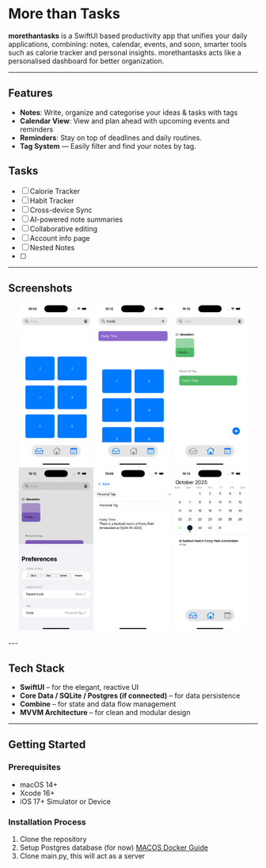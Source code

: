 #  More than Tasks

**morethantasks** is a SwiftUI based productivity app that unifies your daily applications, combining: notes, calendar, events, and soon, smarter tools such as calorie tracker and personal insights.
morethantasks acts like a personalised dashboard for better organization.

---

## Features

-  **Notes**: Write, organize and categorise your ideas & tasks with tags
-  **Calendar View**: View and plan ahead with upcoming events and reminders
-  **Reminders**: Stay on top of deadlines and daily routines.
-  **Tag System** — Easily filter and find your notes by tag.
  
## Tasks 
  - [ ] Calorie Tracker  
  - [ ] Habit Tracker  
  - [ ] Cross-device Sync  
  - [ ] AI-powered note summaries
  - [ ] Collaborative editing
  - [ ] Account info page
  - [ ] Nested Notes
  - [ ] 

---

## Screenshots

<p align="center">
  <img src="images/landing-view.png" width="30%" alt="Landing Page"/>
  <img src="images/landing-search.png" width="30%" alt="Landing Page Search"/>
  <img src="images/note-view.png" width="30%" alt="Notes List" />
  <img src="images/note-preference.png" width="30%" alt="Note Preference(s)" />
  <img src="images/note-creation-view.png" width="30%" alt="Notes Creation View" />
  <img src="images/calendar-events.png" width="30%" alt="Calendar View (colour scheme is temporary)" />
</p>
---

## Tech Stack

- **SwiftUI** – for the elegant, reactive UI  
- **Core Data / SQLite / Postgres (if connected)** – for data persistence  
- **Combine** – for state and data flow management  
- **MVVM Architecture** – for clean and modular design

---

## Getting Started

### Prerequisites
- macOS 14+
- Xcode 16+
- iOS 17+ Simulator or Device

### Installation Process
1. Clone the repository
2. Setup Postgres database (for now) [MACOS Docker Guide](https://www.docker.com/blog/how-to-use-the-postgres-docker-official-image/)
3. Clone main.py, this will act as a server
